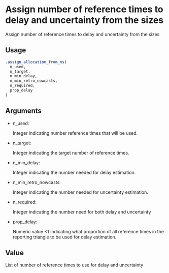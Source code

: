# Assign number of reference times to delay and uncertainty from the sizes

Assign number of reference times to delay and uncertainty from the sizes

## Usage

``` r
.assign_allocation_from_ns(
  n_used,
  n_target,
  n_min_delay,
  n_min_retro_nowcasts,
  n_required,
  prop_delay
)
```

## Arguments

- n_used:

  Integer indicating number reference times that will be used.

- n_target:

  Integer indicating the target number of reference times.

- n_min_delay:

  Integer indicating the number needed for delay estimation.

- n_min_retro_nowcasts:

  Integer indicating the number needed for uncertainty estimation.

- n_required:

  Integer indicating the number need for both delay and uncertainty

- prop_delay:

  Numeric value \<1 indicating what proportion of all reference times in
  the reporting triangle to be used for delay estimation.

## Value

List of number of reference times to use for delay and uncertainty
